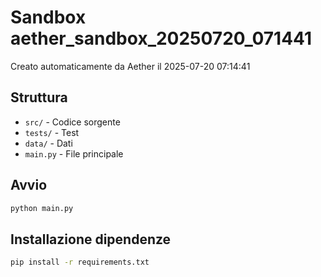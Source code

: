 # Sandbox aether_sandbox_20250720_071441

Creato automaticamente da Aether il 2025-07-20 07:14:41

## Struttura
- `src/` - Codice sorgente
- `tests/` - Test
- `data/` - Dati
- `main.py` - File principale

## Avvio
```bash
python main.py
```

## Installazione dipendenze
```bash
pip install -r requirements.txt
```

